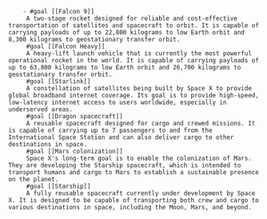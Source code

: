         - #goal [[Falcon 9]]
         A two-stage rocket designed for reliable and cost-effective transportation of satellites and spacecraft to orbit. It is capable of carrying payloads of up to 22,800 kilograms to low Earth orbit and 8,300 kilograms to geostationary transfer orbit.
         #goal [[Falcon Heavy]]
         A heavy-lift launch vehicle that is currently the most powerful operational rocket in the world. It is capable of carrying payloads of up to 63,800 kilograms to low Earth orbit and 26,700 kilograms to geostationary transfer orbit.
         #goal [[Starlink]]
         A constellation of satellites being built by Space X to provide global broadband internet coverage. Its goal is to provide high-speed, low-latency internet access to users worldwide, especially in underserved areas.
         #goal [[Dragon spacecraft]]
         A reusable spacecraft designed for cargo and crewed missions. It is capable of carrying up to 7 passengers to and from the International Space Station and can also deliver cargo to other destinations in space.
         #goal [[Mars colonization]]
         Space X's long-term goal is to enable the colonization of Mars. They are developing the Starship spacecraft, which is intended to transport humans and cargo to Mars to establish a sustainable presence on the planet.
         #goal [[Starship]]
         A fully reusable spacecraft currently under development by Space X. It is designed to be capable of transporting both crew and cargo to various destinations in space, including the Moon, Mars, and beyond.



